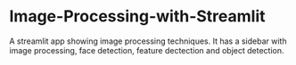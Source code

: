 # Image-Processing-with-Streamlit
A streamlit app showing image processing techniques.
It has a sidebar with image processing, face detection, feature dectection and object detection.




